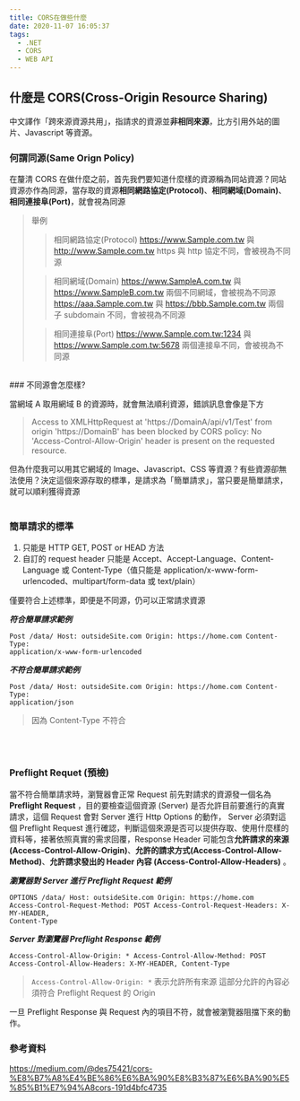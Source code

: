 ```yaml
---
title: CORS在做些什麼
date: 2020-11-07 16:05:37
tags:
  - .NET
  - CORS
  - WEB API
---
```


## 什麼是 CORS(Cross-Origin Resource Sharing)

中文譯作「跨來源資源共用」，指請求的資源並**非相同來源**，比方引用外站的圖片、Javascript 等資源。

### 何謂同源(Same Orign Policy)

在釐清 CORS 在做什麼之前，首先我們要知道什麼樣的資源稱為同站資源？同站資源亦作為同源，當存取的資源**相同網路協定(Protocol)**、**相同網域(Domain)**、**相同連接阜(Port)**，就會視為同源

> 舉例
>
> > 相同網路協定(Protocol)
> > https://www.Sample.com.tw 與 http://www.Sample.com.tw
> > https 與 http 協定不同，會被視為不同源
>
> > 相同網域(Domain)
> > https://www.SampleA.com.tw 與 https://www.SampleB.com.tw
> > 兩個不同網域，會被視為不同源
> > https://aaa.Sample.com.tw 與 https://bbb.Sample.com.tw
> > 兩個子 subdomain 不同，會被視為不同源
>
> > 相同連接阜(Port)
> > https://www.Sample.com.tw:1234 與 https://www.Sample.com.tw:5678
> > 兩個連接阜不同，會被視為不同源

<br>
### 不同源會怎麼樣?

當網域 A 取用網域 B 的資源時，就會無法順利資源，錯誤訊息會像是下方

> Access to XMLHttpRequest at 'https://DomainA/api/v1/Test' from origin 'https://DomainB' has been blocked by CORS policy: No 'Access-Control-Allow-Origin' header is present on the requested resource.

但為什麼我可以用其它網域的 Image、Javascript、CSS 等資源？有些資源卻無法使用？決定這個來源存取的標準，是請求為「簡單請求」，當只要是簡單請求，就可以順利獲得資源
<br><br>

### 簡單請求的標準

1. 只能是 HTTP GET, POST or HEAD 方法
2. 自訂的 request header 只能是 Accept、Accept-Language、Content-Language 或 Content-Type（值只能是 application/x-www-form-urlencoded、multipart/form-data 或 text/plain）

僅要符合上述標準，即便是不同源，仍可以正常請求資源

_**符合簡單請求範例**_

```html{.line-numbers}
Post /data/ Host: outsideSite.com Origin: https://home.com Content-Type:
application/x-www-form-urlencoded
```

_**不符合簡單請求範例**_

```html{.line-numbers}
Post /data/ Host: outsideSite.com Origin: https://home.com Content-Type:
application/json
```

> 因為 Content-Type 不符合

<br><br>

### Preflight Requet (預檢)

當不符合簡單請求時，瀏覽器會正常 Request 前先對請求的資源發一個名為 **Preflight Request** ，目的要檢查這個資源 (Server) 是否允許目前要進行的真實請求，這個 Request 會對 Server 進行 Http Options 的動作， Server 必須對這個 Preflight Request 進行確認，判斷這個來源是否可以提供存取、使用什麼樣的資料等，接著依照真實的需求回覆，Response Header 可能包含**允許請求的來源(Access-Control-Allow-Origin)**、**允許的請求方式(Access-Control-Allow-Method)**、**允許請求發出的 Header 內容 (Access-Control-Allow-Headers)** 。

_**瀏覽器對 Server 進行 Preflight Request 範例**_

```html{.line-numbers}
OPTIONS /data/ Host: outsideSite.com Origin: https://home.com
Access-Control-Request-Method: POST Access-Control-Request-Headers: X-MY-HEADER,
Content-Type
```

_**Server 對瀏覽器 Preflight Response 範例**_

```html{.line-numbers}
Access-Control-Allow-Origin: * Access-Control-Allow-Method: POST
Access-Control-Allow-Headers: X-MY-HEADER, Content-Type
```

> `Access-Control-Allow-Origin: *` 表示允許所有來源
> 這部分允許的內容必須符合 Preflight Request 的 Origin

一旦 Preflight Response 與 Request 內的項目不符，就會被瀏覽器阻擋下來的動作。

### 參考資料

https://medium.com/@des75421/cors-%E8%B7%A8%E4%BE%86%E6%BA%90%E8%B3%87%E6%BA%90%E5%85%B1%E7%94%A8cors-191d4bfc4735
